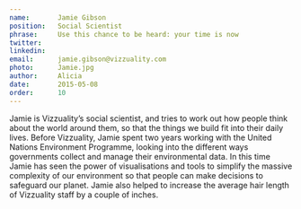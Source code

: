 ```yaml
---
name:       Jamie Gibson
position:   Social Scientist
phrase:     Use this chance to be heard: your time is now
twitter:    
linkedin:   
email:      jamie.gibson@vizzuality.com
photo:      Jamie.jpg
author:     Alicia
date:       2015-05-08
order:		10
---
```


 Jamie is Vizzuality’s social scientist, and tries to work out how people think about the world around them, so that the things we build fit into their daily lives. Before Vizzuality, Jamie spent two years working with the United Nations Environment Programme, looking into the different ways governments collect and manage their environmental data. 
 In this time Jamie has seen the power of visualisations and tools to simplify the massive complexity of our environment so that people can make decisions to safeguard our planet. Jamie also helped to increase the average hair length of Vizzuality staff by a couple of inches.
